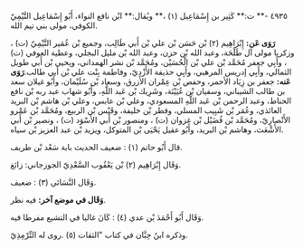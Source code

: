 ٤٩٣٥ -** ت:** كَثِير بن إِسْمَاعِيل (١) ،** ويُقال:** ابْن نافع النواء، أَبُو إِسْمَاعِيل التَّيْمِيّ الكوفي، مولى بني تيم الله.

**رَوَى عَن:** إِبْرَاهِيم (٢) بْن حَسَن بْن علي بْن أَبي طَالِب، وجميع بْن عُمَير التَّيْمِيّ (ت) ، وزكريا مولى آل طَلْحَة، وعبد الله بْن حزن، وعبد الله بْن مليل البجلي، وعطية العوفي (ت) ، وأَبِي جعفر مُحَمَّد بْن علي بْن الْحُسَيْن، ومُحَمَّد بْن نشر الهمداني، ويحيى بْن أَبي طويل الثمالي، وأَبِي إدريس المرهبي، وأَبِي حذيفة الأَزْدِيّ، وفاطمة بِنْت علي بْن أَبي طالب.**رَوَى عَنه:** جعفر بن زِيَاد الأحمر، وحفص بْن عِمْران الأزرق، وسعاد بْن سُلَيْمان، وأَبُو غيلان سعد بن طالب الشيباني، وسفيان بْن عُيَيْنَة، وشَرِيك بْن عَبد اللَّهِ، وأَبُو شهاب عبد ربه بْن نافع الحناط، وعبد الرحمن بْن عَبد اللَّهِ المسعودي، وعلي بْن عابس، وعلي بْن هاشم بْن البريد العائذي، وعُمَر بْن شَبِيب المسلي، وفطر بْن خليفة، وقَيْس بْن الربيع، ومُحَمَّد بْن عَمْرو الأَنْصارِيّ، ومُحَمَّد بْن فُضَيْل بْن غزوان (ت) ، ومنصور بْن أَبي الأَسْوَد (ت) ، ونصير بْن أَبي الأَشْعَث، وهاشم بْن البريد، وأَبُو عقيل يَحْيَى بْن المتوكل، ويزيد بْن عبد العزيز بْن سياه.

قال أَبُو حاتم (١) : ضعيف الحديث بابة سَعْد بْن طريف.

وَقَال إِبْرَاهِيم (٢) بْن يَعْقُوب السَّعْدِيّ الجوزجاني: زائغ.

وَقَال النَّسَائي (٣) : ضعيف.

**وَقَال في موضع آخر:** فيه نظر.

وَقَال أَبُو أَحْمَدَ بْن عدي (٤) : كَانَ غاليا في التشيع مفرطا فيه.

وذكره ابنُ حِبَّان في كتاب "الثقات (٥) .روى له التِّرْمِذِيّ.